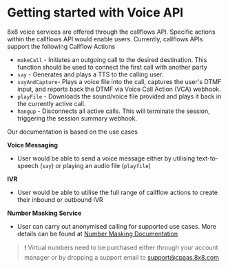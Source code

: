 # Getting started with Voice API

8x8 voice services are offered through the callflows API. Specific actions within the callflows API would enable users. Currently, callflows APIs support the following Callflow Actions

- `makeCall` - Initiates an outgoing call to the desired destination. This function should be used to connect the first call with another party
- `say` - Generates and plays a TTS to the calling user.
- `sayAndCapture`- Plays a voice file into the call, captures the user's DTMF input, and reports back the DTMF via Voice Call Action (VCA) webhook.
- `playFile` - Downloads the sound/voice file provided and plays it back in the currently active call.
- `hangup` - Disconnects all active calls. This will terminate the session, triggering the session summary webhook.

Our documentation is based on the use cases

**Voice Messaging**

- User would be able to send a voice message either by utilising text-to-speech (`say`) or playing an audio file (`playfile`)

**IVR**

- User would be able to utilise the full range of callflow actions to create their inbound or outbound IVR

**Number Masking Service**

- User can carry out anonymised calling for supported use cases. More details can be found at [Number Masking Documentation](/connect/reference/getting-started-with-number-masking)

>
> ❗️ Virtual numbers need to be purchased either through your account manager or by dropping a support email to [support@cpaas.8x8.com](mailto:support@cpaas.8x8.com)
>
